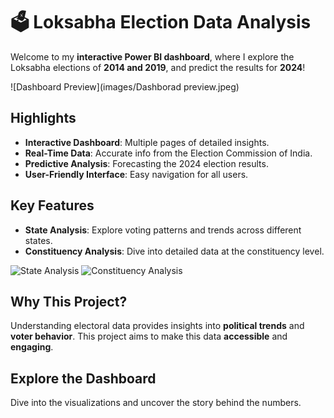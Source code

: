 # 🗳️ **Loksabha Election Data Analysis**

Welcome to my **interactive Power BI dashboard**, where I explore the Loksabha elections of **2014 and 2019**, and predict the results for **2024**!

![Dashboard Preview](images/Dashborad preview.jpeg)

## **Highlights**

- **Interactive Dashboard**: Multiple pages of detailed insights.
- **Real-Time Data**: Accurate info from the Election Commission of India.
- **Predictive Analysis**: Forecasting the 2024 election results.
- **User-Friendly Interface**: Easy navigation for all users.

## **Key Features**

- **State Analysis**: Explore voting patterns and trends across different states.
- **Constituency Analysis**: Dive into detailed data at the constituency level.

![State Analysis](images/state_analysis.png) ![Constituency Analysis](images/constituency_analysis.png)

## **Why This Project?**

Understanding electoral data provides insights into **political trends** and **voter behavior**. This project aims to make this data **accessible** and **engaging**.

## **Explore the Dashboard**

Dive into the visualizations and uncover the story behind the numbers.
